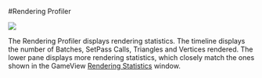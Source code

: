 #Rendering Profiler

![](../uploads/Main/RenderProfiler.png) 

The Rendering Profiler displays rendering statistics. The timeline displays the number of Batches, SetPass Calls, Triangles and Vertices rendered. The lower pane displays more rendering statistics, which closely match the ones shown in the GameView [Rendering Statistics](RenderingStatistics) window.
